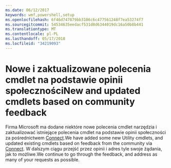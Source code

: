 ```yaml
---
ms.date: 06/12/2017
keywords: wmf,powershell,setup
ms.openlocfilehash: 6f46d747879bb3106c6c477561248f7ea53274f7
ms.sourcegitcommit: 54534635eedacf531d8d6344019dc16a50b8b441
ms.translationtype: MT
ms.contentlocale: pl-PL
ms.lasthandoff: 05/17/2018
ms.locfileid: "34219093"
---
```

# <a name="new-and-updated-cmdlets-based-on-community-feedback"></a><span data-ttu-id="2bc36-102">Nowe i zaktualizowane polecenia cmdlet na podstawie opinii społeczności</span><span class="sxs-lookup"><span data-stu-id="2bc36-102">New and updated cmdlets based on community feedback</span></span>
<span data-ttu-id="2bc36-103">Firma Microsoft ma dodane niektóre nowe polecenia cmdlet narzędzia i zaktualizować istniejące polecenia cmdlet na podstawie opinii społeczności za pośrednictwem [Connect](https://connect.microsoft.com/powershell).</span><span class="sxs-lookup"><span data-stu-id="2bc36-103">We have added some new Utility cmdlets, and updated existing cmdlets based on feedback from the community via [Connect](https://connect.microsoft.com/powershell).</span></span> <span data-ttu-id="2bc36-104">W dalszym ciągu przejść przez opinii i adres tyle swoje żądania, jak to możliwe.</span><span class="sxs-lookup"><span data-stu-id="2bc36-104">We continue to go through the feedback, and address as many of your requests as possible.</span></span>
